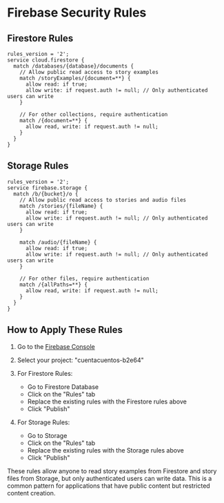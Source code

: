 # Firebase Security Rules

## Firestore Rules

```
rules_version = '2';
service cloud.firestore {
  match /databases/{database}/documents {
    // Allow public read access to story examples
    match /storyExamples/{document=**} {
      allow read: if true;
      allow write: if request.auth != null; // Only authenticated users can write
    }
    
    // For other collections, require authentication
    match /{document=**} {
      allow read, write: if request.auth != null;
    }
  }
}
```

## Storage Rules

```
rules_version = '2';
service firebase.storage {
  match /b/{bucket}/o {
    // Allow public read access to stories and audio files
    match /stories/{fileName} {
      allow read: if true;
      allow write: if request.auth != null; // Only authenticated users can write
    }
    
    match /audio/{fileName} {
      allow read: if true;
      allow write: if request.auth != null; // Only authenticated users can write
    }
    
    // For other files, require authentication
    match /{allPaths=**} {
      allow read, write: if request.auth != null;
    }
  }
}
```

## How to Apply These Rules

1. Go to the [Firebase Console](https://console.firebase.google.com/)
2. Select your project: "cuentacuentos-b2e64"
3. For Firestore Rules:
   - Go to Firestore Database
   - Click on the "Rules" tab
   - Replace the existing rules with the Firestore rules above
   - Click "Publish"
   
4. For Storage Rules:
   - Go to Storage
   - Click on the "Rules" tab
   - Replace the existing rules with the Storage rules above
   - Click "Publish"

These rules allow anyone to read story examples from Firestore and story files from Storage, but only authenticated users can write data. This is a common pattern for applications that have public content but restricted content creation. 